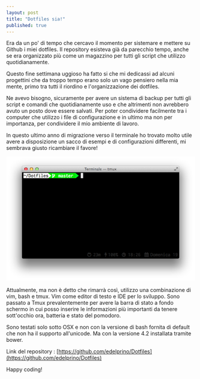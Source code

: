 ```yaml
---
layout: post
title: "Dotfiles sia!"
published: true
---
```


Era da un po' di tempo che cercavo il momento per sistemare e mettere su Github i miei dotfiles. Il repository esisteva già da parecchio tempo, anche se era organizzato più come un magazzino per tutti gli script che utilizzo quotidianamente.

Questo fine settimana uggioso ha fatto si che mi dedicassi ad alcuni progettini che da troppo tempo erano solo un vago pensiero nella mia mente, primo tra tutti il riordino e l'organizzazione dei dotfiles.

Ne avevo bisogno, sicuramente per avere un sistema di backup per tutti gli script e comandi che quotidianamente uso e che altrimenti non avrebbero avuto un posto dove essere salvati. Per poter condividere facilmente tra i computer che utilizzo i file di configurazione e in ultimo ma non per importanza, per condividere il mio ambiente di lavoro.

In questo ultimo anno di migrazione verso il terminale ho trovato molto utile avere a disposizione un sacco di esempi e di configurazioni differenti, mi sembrava giusto ricambiare il favore!

![](/images/dotfiles_screen.png)

Attualmente, ma non è detto che rimarrà così, utilizzo una combinazione di vim, bash e tmux. Vim come editor di testo e IDE per lo sviluppo. Sono passato a Tmux prevalentemente per avere la barra di stato a fondo schermo in cui posso inserire le informazioni più importanti da tenere sott'occhio ora, batteria e stato del pomodoro.

Sono testati solo sotto OSX e non con la versione di bash fornita di default che non ha il supporto all'unicode. Ma con la versione 4.2 installata tramite bower.

Link del repository : [https://github.com/edelprino/Dotfiles](https://github.com/edelprino/Dotfiles)

Happy coding!
